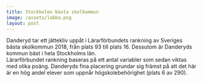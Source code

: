 ```yaml
---
title: Stockholms bästa skolkommun
image: /assets/labba.png
layout: post
---
```

Danderyd tar ett jättekliv uppåt i Lärarförbundets rankning av Sveriges bästa skolkommun 2018, från plats 93 till plats 16. 
Dessutom är Danderyds kommun bäst i hela Stockholms län.
<br>
Lärarförbundet rankning baseras på ett antal variabler som sedan viktas med olika poäng. 
Danderyds fina placering grundar sig främst på att det här är en hög andel elever som uppnår högskolebehörighet (plats 6 av 290).
